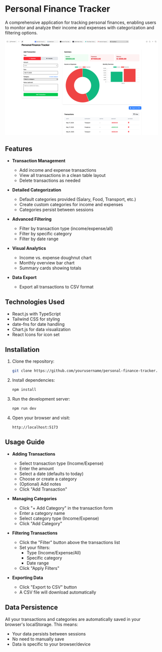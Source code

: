 # Personal Finance Tracker

A comprehensive application for tracking personal finances, enabling users to monitor and analyze their income and expenses with categorization and filtering options.

![App Screenshot](./screenshot.png)

## Features

- **Transaction Management**
    - Add income and expense transactions
    - View all transactions in a clean table layout
    - Delete transactions as needed

- **Detailed Categorization**
    - Default categories provided (Salary, Food, Transport, etc.)
    - Create custom categories for income and expenses
    - Categories persist between sessions

- **Advanced Filtering**
    - Filter by transaction type (income/expense/all)
    - Filter by specific category
    - Filter by date range

- **Visual Analytics**
    - Income vs. expense doughnut chart
    - Monthly overview bar chart
    - Summary cards showing totals

- **Data Export**
    - Export all transactions to CSV format

## Technologies Used

- React.js with TypeScript
- Tailwind CSS for styling
- date-fns for date handling
- Chart.js for data visualization
- React Icons for icon set

## Installation

1. Clone the repository:
   ```bash
   git clone https://github.com/yourusername/personal-finance-tracker.git

2. Install dependencies:
    ```bash
   npm install

3. Run the development server:
    ```bash
   npm run dev

4. Open your browser and visit:
    ```
   http://localhost:5173

## Usage Guide

- **Adding Transactions**
  - Select transaction type (Income/Expense)
  - Enter the amount 
  - Select a date (defaults to today)
  - Choose or create a category
  - (Optional) Add notes 
  - Click "Add Transaction"
  


- **Managing Categories**
  - Click "+ Add Category" in the transaction form 
  - Enter a category name 
  - Select category type (Income/Expense)
  - Click "Add Category"


- **Filtering Transactions**
  - Click the "Filter" button above the transactions list 
  - Set your filters:
    - Type (Income/Expense/All)
    - Specific category 
    - Date range 
  - Click "Apply Filters"

- **Exporting Data**
  - Click "Export to CSV" button 
  - A CSV file will download automatically

## Data Persistence

All your transactions and categories are automatically saved in your browser's localStorage. This means:

- Your data persists between sessions
- No need to manually save
- Data is specific to your browser/device
